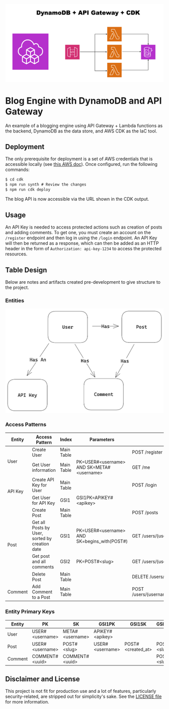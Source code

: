![](./docs/logo.png)

# Blog Engine with DynamoDB and API Gateway

An example of a blogging engine using API Gateway + Lambda functions as the backend, DynamoDB as the data store, and AWS
CDK as the IaC tool.

## Deployment

The only prerequisite for deployment is a set of AWS credentials that is accessible locally (see [this AWS doc](https://docs.aws.amazon.com/cli/latest/userguide/cli-chap-configure.html)). Once configured, run the following commands:

```console
$ cd cdk
$ npm run synth # Review the changes
$ npm run cdk deploy
```

The blog API is now accessible via the URL shown in the CDK output.

## Usage

An API Key is needed to access protected actions such as creation of posts and adding comments. To get one, you must create an account on the  `/register` endpoint and
then log in using the `/login` endpoint. An API Key will then be returned as a response, which can then be added as an HTTP header in the form of `Authorization: api-key-1234` to access the protected resources.

## Table Design

Below are notes and artifacts created pre-development to give structure to the project.

### Entities

![](./docs/erd.png)

### Access Patterns

<table>
    <thead>
        <th>Entity</th>
        <th>Access Pattern</th>
        <th>Index</th>
        <th>Parameters</th>
        <th>Notes</th>
    </thead>
    <tbody>
        <tr>
            <td rowspan="2">User</td>
            <td>Create User</td>
            <td>Main Table</td>
            <td></td>
            <td>POST /register</td>
        </tr>
        <tr>
            <td>Get User information</td>
            <td>Main Table</td>
            <td>PK=USER#&lt;username> AND SK=META#&lt;username></td>
            <td>GET /me</td>
        </tr>
        <tr>
            <td rowspan="2">API Key</td>
            <td>Create API Key for User</td>            
            <td>Main Table</td>
            <td></td>
            <td>POST /login</td>
        </tr>
        <tr>
            <td>Get User for API Key</td>
            <td>GSI1</td>
            <td>GSI1PK=APIKEY#&lt;apikey></td>
            <td></td>
        </tr>
        <tr>
            <td rowspan="4">Post</td>
            <td>Create Post</td>
            <td>Main Table</td>
            <td></td>
            <td>POST /posts</td>
        </tr>
        <tr>
            <td>Get all Posts by User, sorted by creation date</td>
            <td>GSI1</td>
            <td>PK=USER#&lt;username> AND SK=begins_with(POST#)</td>
            <td>GET /users/{username}/posts</td>
        </tr>
        <tr>
            <td>Get post and all comments</td>
            <td>GSI2</td>
            <td>PK=POST#&lt;slug></td>
            <td>GET /users/{username}/posts/{slug}</td>
        </tr>
        <tr>
            <td>Delete Post</td>
            <td>Main Table</td>
            <td></td>
            <td>DELETE /users/{username}/posts/{slug}</td>
        </tr>
        <tr>
            <td>Comment</td>
            <td>Add Comment to a Post</td>
            <td>Main Table</td>
            <td></td>
            <td>POST /users/{username}/posts/{slug}/comments</td>
        </tr>
    </tbody>
</table>

### Entity Primary Keys

| Entity  | PK               | SK               | GSI1PK           | GSI1SK             | GSI2PK       | GSI2SK                |
|---------|------------------|------------------|------------------|--------------------|--------------|-----------------------|
| User    | USER#\<username> | META#\<username> | APIKEY#\<apikey> |                    |              |                       |
| Post    | USER#\<username> | POST#\<slug>     | USER#\<username> | POST#\<created_at> | POST#\<slug> | POST#\<slug>          |
| Comment | COMMENT#\<uuid>  | COMMENT#\<uuid>  |                  |                    | POST#\<slug> | COMMENT#\<created_at> |

## Disclaimer and License 

This project is not fit for production use and a lot of features, particularly security-related, are stripped out for simplicity's sake. See the
[LICENSE file](./LICENSE) for more information.

